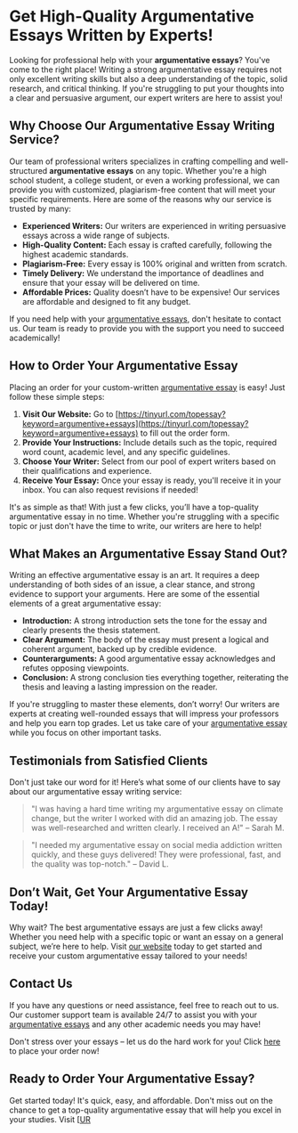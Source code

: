 # Get High-Quality Argumentative Essays Written by Experts!

Looking for professional help with your **argumentative essays**? You've come to the right place! Writing a strong argumentative essay requires not only excellent writing skills but also a deep understanding of the topic, solid research, and critical thinking. If you're struggling to put your thoughts into a clear and persuasive argument, our expert writers are here to assist you!

## Why Choose Our Argumentative Essay Writing Service?

Our team of professional writers specializes in crafting compelling and well-structured **argumentative essays** on any topic. Whether you're a high school student, a college student, or even a working professional, we can provide you with customized, plagiarism-free content that will meet your specific requirements. Here are some of the reasons why our service is trusted by many:

- **Experienced Writers:** Our writers are experienced in writing persuasive essays across a wide range of subjects.
- **High-Quality Content:** Each essay is crafted carefully, following the highest academic standards.
- **Plagiarism-Free:** Every essay is 100% original and written from scratch.
- **Timely Delivery:** We understand the importance of deadlines and ensure that your essay will be delivered on time.
- **Affordable Prices:** Quality doesn’t have to be expensive! Our services are affordable and designed to fit any budget.

If you need help with your [argumentative essays](https://tinyurl.com/topessay?keyword=argumentive+essays), don't hesitate to contact us. Our team is ready to provide you with the support you need to succeed academically!

## How to Order Your Argumentative Essay

Placing an order for your custom-written [argumentative essay](https://tinyurl.com/topessay?keyword=argumentive+essays) is easy! Just follow these simple steps:

1. **Visit Our Website:** Go to [https://tinyurl.com/topessay?keyword=argumentive+essays](https://tinyurl.com/topessay?keyword=argumentive+essays) to fill out the order form.
2. **Provide Your Instructions:** Include details such as the topic, required word count, academic level, and any specific guidelines.
3. **Choose Your Writer:** Select from our pool of expert writers based on their qualifications and experience.
4. **Receive Your Essay:** Once your essay is ready, you'll receive it in your inbox. You can also request revisions if needed!

It's as simple as that! With just a few clicks, you’ll have a top-quality argumentative essay in no time. Whether you're struggling with a specific topic or just don't have the time to write, our writers are here to help!

## What Makes an Argumentative Essay Stand Out?

Writing an effective argumentative essay is an art. It requires a deep understanding of both sides of an issue, a clear stance, and strong evidence to support your arguments. Here are some of the essential elements of a great argumentative essay:

- **Introduction:** A strong introduction sets the tone for the essay and clearly presents the thesis statement.
- **Clear Argument:** The body of the essay must present a logical and coherent argument, backed up by credible evidence.
- **Counterarguments:** A good argumentative essay acknowledges and refutes opposing viewpoints.
- **Conclusion:** A strong conclusion ties everything together, reiterating the thesis and leaving a lasting impression on the reader.

If you're struggling to master these elements, don’t worry! Our writers are experts at creating well-rounded essays that will impress your professors and help you earn top grades. Let us take care of your [argumentative essay](https://tinyurl.com/topessay?keyword=argumentive+essays) while you focus on other important tasks.

## Testimonials from Satisfied Clients

Don't just take our word for it! Here’s what some of our clients have to say about our argumentative essay writing service:

> "I was having a hard time writing my argumentative essay on climate change, but the writer I worked with did an amazing job. The essay was well-researched and written clearly. I received an A!" – Sarah M.

> "I needed my argumentative essay on social media addiction written quickly, and these guys delivered! They were professional, fast, and the quality was top-notch." – David L.

## Don’t Wait, Get Your Argumentative Essay Today!

Why wait? The best argumentative essays are just a few clicks away! Whether you need help with a specific topic or want an essay on a general subject, we’re here to help. Visit [our website](https://tinyurl.com/topessay?keyword=argumentive+essays) today to get started and receive your custom argumentative essay tailored to your needs!

## Contact Us

If you have any questions or need assistance, feel free to reach out to us. Our customer support team is available 24/7 to assist you with your [argumentative essays](https://tinyurl.com/topessay?keyword=argumentive+essays) and any other academic needs you may have!

Don't stress over your essays – let us do the hard work for you! Click [here](https://tinyurl.com/topessay?keyword=argumentive+essays) to place your order now!

## Ready to Order Your Argumentative Essay?

Get started today! It's quick, easy, and affordable. Don't miss out on the chance to get a top-quality argumentative essay that will help you excel in your studies. Visit [[UR](https://tinyurl.com/topessay?keyword=argumentive+essays)
